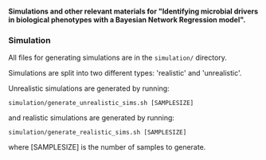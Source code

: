 #### Simulations and other relevant materials for "Identifying microbial drivers in biological phenotypes with a Bayesian Network Regression model".

### Simulation
All files for generating simulations are in the `simulation/` directory.

Simulations are split into two different types: 'realistic' and 'unrealistic'.

Unrealistic simulations are generated by running:

```
simulation/generate_unrealistic_sims.sh [SAMPLESIZE]
```

and realistic simulations are generated by running:

```
simulation/generate_realistic_sims.sh [SAMPLESIZE]
```

where \[SAMPLESIZE\] is the number of samples to generate.
